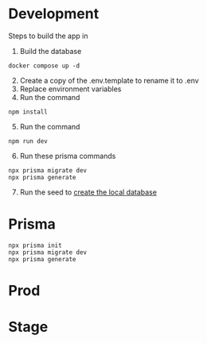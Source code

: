 # Development

Steps to build the app in

1.  Build the database

```
docker compose up -d
```

2.  Create a copy of the .env.template to rename it to .env
3.  Replace environment variables
4.  Run the command

```
npm install
```

5.  Run the command

```
npm run dev
```

6.  Run these prisma commands

```
npx prisma migrate dev
npx prisma generate
```

7.  Run the seed to [create the local database](http://localhost:3000/api/seed)

# Prisma

```
npx prisma init
npx prisma migrate dev
npx prisma generate
```

# Prod

# Stage
